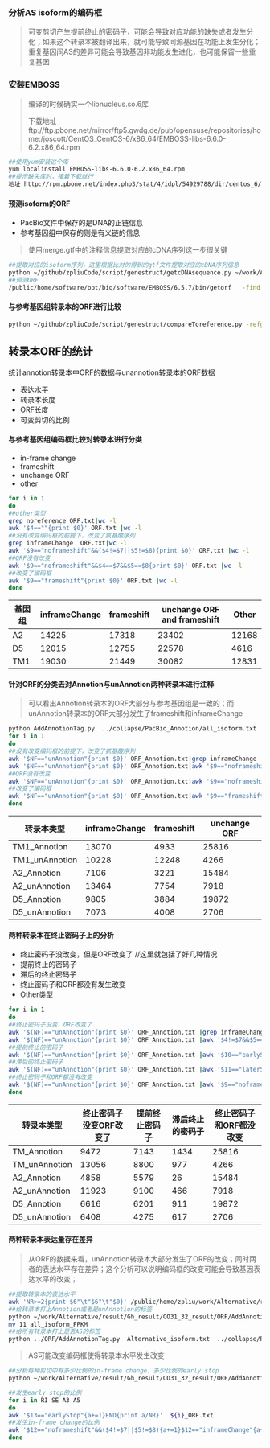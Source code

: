 ### 分析AS isoform的编码框

> 可变剪切产生提前终止的密码子，可能会导致对应功能的缺失或者发生分化；如果这个转录本被翻译出来，就可能导致同源基因在功能上发生分化；重复基因间AS的差异可能会导致基因非功能发生进化，也可能保留一些重复基因

### 安装EMBOSS

> 编译的时候确实一个libnucleus.so.6库
>
> 下载地址ftp://ftp.pbone.net/mirror/ftp5.gwdg.de/pub/opensuse/repositories/home:/joscott/CentOS_CentOS-6/x86_64/EMBOSS-libs-6.6.0-6.2.x86_64.rpm

```bash
##使用yum安装这个库
yum localinstall EMBOSS-libs-6.6.0-6.2.x86_64.rpm
##提示缺失库时，接着下载就行
地址 http://rpm.pbone.net/index.php3/stat/4/idpl/54929788/dir/centos_6/com/EMBOSS-libs-6.6.0-6.2.x86_64.rpm.html
```

#### 预测isoform的ORF

+ PacBio文件中保存的是DNA的正链信息
+ 参考基因组中保存的则是有义链的信息

> 使用merge.gtf中的注释信息提取对应的cDNA序列这一步很关键

```bash
##提取对应的isoform序列，这里根据比对的得到的gtf文件提取对应的cDNA序列信息
python ~/github/zpliuCode/script/genestruct/getcDNAsequence.py ~/work/Alternative/data/Ghirsutum_genome_HAU_v1.0/Ghirsutum_genome_HAU_v1.0.fasta merge.gtf  cDNA.fa
##预测ORF
/public/home/software/opt/bio/software/EMBOSS/6.5.7/bin/getorf   -find 1 -noreverse -sequence cDNA.fa 
```

#### 与参考基因组转录本的ORF进行比较

```bash
python ~/github/zpliuCode/script/genestruct/compareToreference.py -refgtf Ghirsutum_gene_model.gtf -PBgtf merge.gtf -reforf TM1_reference.orf -PBorf mappingTogene.orf  -o test.txt 
```

## 转录本ORF的统计

统计annotion转录本中ORF的数据与unannotion转录本的ORF数据

+ 表达水平
+ 转录本长度
+ ORF长度
+ 可变剪切的比例

#### 与参考基因组编码框比较对转录本进行分类

+ in-frame change
+ frameshift
+ unchange ORF
+ other

```bash
for i in 1
do
##other类型
grep noreference ORF.txt|wc -l
awk '$4==""{print $0}' ORF.txt |wc -l
##没有改变编码框的前提下，改变了氨基酸序列
grep inframeChange  ORF.txt|wc -l
awk '$9=="noframeshift"&&($4!=$7||$5!=$8){print $0}' ORF.txt |wc -l
##ORF没有改变
awk '$9=="noframeshift"&&$4==$7&&$5==$8{print $0}' ORF.txt |wc -l
##改变了编码框
awk '$9=="frameshift"{print $0}' ORF.txt |wc -l
done
```

| 基因组 | inframeChange | frameshift | unchange ORF and frameshift | Other |
| ------ | ------------- | ---------- | --------------------------- | ----- |
| A2     | 14225         | 17318      | 23402                       | 12168 |
| D5     | 12015         | 12755      | 22578                       | 4616  |
| TM1    | 19030         | 21449      | 30082                       | 12831 |

#### 针对ORF的分类去对Annotion与unAnnotion两种转录本进行注释

> 可以看出Annotion转录本的ORF大部分与参考基因组是一致的；而unAnnotion转录本的ORF大部分发生了frameshift和inframeChange

```bash
python AddAnnotionTag.py  ../collapse/PacBio_Annotion/all_isoform.txt  ORF.txt  11
for i in 1
do
##没有改变编码框的前提下，改变了氨基酸序列
awk '$NF=="unAnnotion"{print $0}' ORF_Annotion.txt|grep inframeChange |wc -l
awk '$NF=="unAnnotion"{print $0}' ORF_Annotion.txt|awk '$9=="noframeshift"&&($4!=$7||$5!=$8){print $0}' |wc -l
##ORF没有改变
awk '$NF=="unAnnotion"{print $0}' ORF_Annotion.txt|awk '$9=="noframeshift"&&$4==$7&&$5==$8{print $0}' |wc -l
##改变了编码框
awk '$NF=="unAnnotion"{print $0}' ORF_Annotion.txt|awk '$9=="frameshift"{print $0}'  |wc -l
done
```

| 转录本类型     | inframeChange | frameshift | unchange ORF |
| -------------- | ------------- | ---------- | ------------ |
| TM1_Annotion   | 13070         | 4933       | 25816        |
| TM1_unAnnotion | 10228         | 12248      | 4266         |
| A2_Annotion    | 7106          | 3221       | 15484        |
| A2_unAnnotion  | 13464         | 7754       | 7918         |
| D5_Annotion    | 9805          | 3884       | 19872        |
| D5_unAnnotion  | 7073          | 4008       | 2706         |

#### 两种转录本在终止密码子上的分析

+ 终止密码子没改变，但是ORF改变了 //这里就包括了好几种情况
+ 提前终止的密码子
+ 滞后的终止密码子
+ 终止密码子和ORF都没有发生改变
+ Other类型

```bash
for i in 1
do
##终止密码子没变，ORF改变了
awk '$(NF)=="unAnnotion"{print $0}' ORF_Annotion.txt |grep inframeChange |wc -l
awk '$(NF)=="unAnnotion"{print $0}' ORF_Annotion.txt |awk '$4!=$7&&$5==$8{print $0}'|wc -l
##提前终止的密码子
awk '$(NF)=="unAnnotion"{print $0}' ORF_Annotion.txt |awk '$10=="earlyStop"{print $0}'  |wc -l
##滞后的终止密码子
awk '$(NF)=="unAnnotion"{print $0}' ORF_Annotion.txt |awk '$11=="laterStop"{print $0}'  |wc -l
##终止密码子和ORF都没有改变
awk '$(NF)=="unAnnotion"{print $0}' ORF_Annotion.txt |awk '$9=="noframeshift"&&$4==$7&&$5==$8{print $0}' |wc -l
done
```



| 转录本类型    | 终止密码子没变ORF改变了 | 提前终止密码子 | 滞后终止的密码子 | 终止密码子和ORF都没改变 |
| ------------- | ----------------------- | -------------- | ---------------- | ----------------------- |
| TM_Annotion   | 9472                    | 7143           | 1434             | 25816                   |
| TM_unAnnotion | 13056                   | 8800           | 977              | 4266                    |
| A2_Annotion   | 4858                    | 5579           | 26               | 15484                   |
| A2_unAnnotion | 11923                   | 9100           | 466              | 7918                    |
| D5_Annotion   | 6616                    | 6201           | 911              | 19872                   |
| D5_unAnnotion | 6408                    | 4275           | 617              | 2706                    |

#### 两种转录本表达量存在差异

> 从ORF的数据来看，unAnnotion转录本大部分发生了ORF的改变；同时两者的表达水平存在差异；这个分析可以说明编码框的改变可能会导致基因表达水平的改变；
>

```bash
##提取转录本的表达水平
awk 'NR>=2{print $6"\t"$6"\t"$0}' /public/home/zpliu/work/Alternative/result/homologo/FEST3/geneExpress/stringtie/TM1/t_data.ctab >all_isoform_FPKM
##给转录本打上Annotion或者是unAnnotion的标签
python ~/work/Alternative/result/Gh_result/CO31_32_result/ORF/AddAnnotionTag.py  all_isoform.txt  all_isoform_FPKM  11
mv 11 all_isoform_FPKM
##给所有转录本打上是否AS的标签
python ../ORF/AddAnnotionTag.py  Alternative_isoform.txt  ../collapse/PacBio_Annotion/all_isoform_FPKM all_isoform_FPKM
```

> AS可能改变编码框使得转录本水平发生改变

```bash
##分析每种剪切中有多少比例的in-frame change，多少比例的early stop
python ~/work/Alternative/result/Gh_result/CO31_32_result/ORF/AddAnnotionTag.py  ../ORF/ORF.txt  A3_isoform.txt  A3_ORF.txt 

##发生early stop的比例
for i in RI SE A3 A5
do
awk '$13=="earlyStop"{a+=1}END{print a/NR}'  ${i}_ORF.txt 
##发生in-frame change的比例
awk '$12=="noframeshift"&&($4!=$7||$5!=$8){a+=1}$12=="inframeChange"{a+=1}END{print a/NR}' ${i}_ORF.txt
done
```





